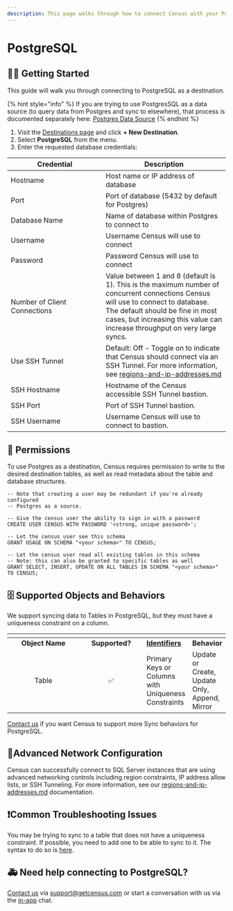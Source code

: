 ```yaml
---
description: This page walks through how to connect Census with your PostgreSQL database.
---
```


# PostgreSQL

## 🏃‍♀️ Getting Started

This guide will walk you through connecting to PostgreSQL as a destination.&#x20;

{% hint style="info" %}
If you are trying to use PostgresSQL as a data source (to query data from Postgres and sync to elsewhere), that process is documented separately here: [Postgres Data Source](../sources/postgres.md)
{% endhint %}

1. Visit the [Destinations page](https://app.getcensus.com/destinations) and click **+ New Destination**.
2. Select **PostgreSQL** from the menu.
3. Enter the requested database credentials:

<table><thead><tr><th width="203">Credential</th><th>Description</th></tr></thead><tbody><tr><td>Hostname</td><td>Host name or IP address of database</td></tr><tr><td>Port</td><td>Port of database (5432 by default for Postgres)</td></tr><tr><td>Database Name</td><td>Name of database within Postgres to connect to</td></tr><tr><td>Username</td><td>Username Census will use to connect</td></tr><tr><td>Password</td><td>Password Census will use to connect</td></tr><tr><td>Number of Client Connections</td><td>Value between 1 and 8 (default is 1). This is the maximum number of concurrent connections Census will use to connect to database. The default should be fine in most cases, but increasing this value can increase throughput on very large syncs.</td></tr><tr><td>Use SSH Tunnel</td><td>Default: Off - Toggle on to indicate that Census should connect via an SSH Tunnel. For more information, see <a data-mention href="../basics/security-and-privacy/regions-and-ip-addresses.md">regions-and-ip-addresses.md</a></td></tr><tr><td>SSH Hostname</td><td>Hostname of the Census accessible SSH Tunnel bastion. </td></tr><tr><td>SSH Port</td><td>Port of SSH Tunnel bastion.</td></tr><tr><td>SSH Username</td><td>Username Census will use to connect to bastion.</td></tr></tbody></table>

## 🔑 Permissions

To use Postgres as a destination, Census requires permission to write to the desired destination tables, as well as read metadata about the table and database structures.&#x20;

```
-- Note that creating a user may be redundant if you're already configured
-- Postgres as a source.

-- Give the census user the ability to sign in with a password
CREATE USER CENSUS WITH PASSWORD '<strong, unique password>';

-- Let the census user see this schema
GRANT USAGE ON SCHEMA "<your schema>" TO CENSUS;

-- Let the census user read all existing tables in this schema
-- Note: this can also be granted to specific tables as well
GRANT SELECT, INSERT, UPDATE ON ALL TABLES IN SCHEMA "<your schema>" TO CENSUS;
```

## 🗄️ Supported Objects and Behaviors <a href="#supported-objects" id="supported-objects"></a>

We support syncing data to Tables in PostgreSQL, but they must have a uniqueness constraint on a column. ​

<table data-header-hidden><thead><tr><th width="157" align="center"></th><th width="133" align="center"></th><th></th><th></th></tr></thead><tbody><tr><td align="center"><strong>Object Name</strong></td><td align="center"><strong>Supported?</strong></td><td><a data-footnote-ref href="#user-content-fn-1"><strong>Identifiers</strong></a></td><td><strong>Behavior</strong></td></tr><tr><td align="center">Table</td><td align="center">✅</td><td>Primary Keys or Columns with Uniqueness Constraints</td><td>Update or Create, Update Only, Append, Mirror</td></tr></tbody></table>

[Contact us](mailto:support@getcensus.com) if you want Census to support more Sync behaviors for PostgreSQL.

## 🚦Advanced Network Configuration

Census can successfully connect to SQL Server instances that are using advanced networking controls including region constraints, IP address allow lists, or SSH Tunneling. For more information, see our [regions-and-ip-addresses.md](../basics/security-and-privacy/regions-and-ip-addresses.md "mention") documentation.&#x20;

## ❗️Common Troubleshooting Issues

You may be trying to sync to a table that does not have a uniqueness constraint. If possible, you need to add one to be able to sync to it. The syntax to do so is [here](https://www.postgresql.org/docs/current/ddl-alter.html#DDL-ALTER-ADDING-A-CONSTRAINT).

## 🚑 Need help connecting to PostgreSQL?

[Contact us](mailto:support@getcensus.com) via support@getcensus.com or start a conversation with us via the [in-app](https://app.getcensus.com) chat.

[^1]: 
